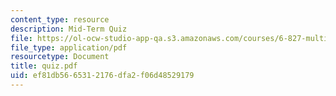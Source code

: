 ```yaml
---
content_type: resource
description: Mid-Term Quiz
file: https://ol-ocw-studio-app-qa.s3.amazonaws.com/courses/6-827-multithreaded-parallelism-languages-and-compilers-fall-2002/ef81db5665312176dfa2f06d48529179_quiz.pdf
file_type: application/pdf
resourcetype: Document
title: quiz.pdf
uid: ef81db56-6531-2176-dfa2-f06d48529179
---
```

